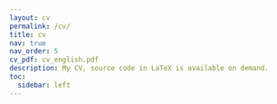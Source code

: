 ```yaml
---
layout: cv
permalink: /cv/
title: cv
nav: true
nav_order: 5
cv_pdf: cv_english.pdf
description: My CV, source code in LaTeX is available on demand.
toc:
  sidebar: left
---
```

